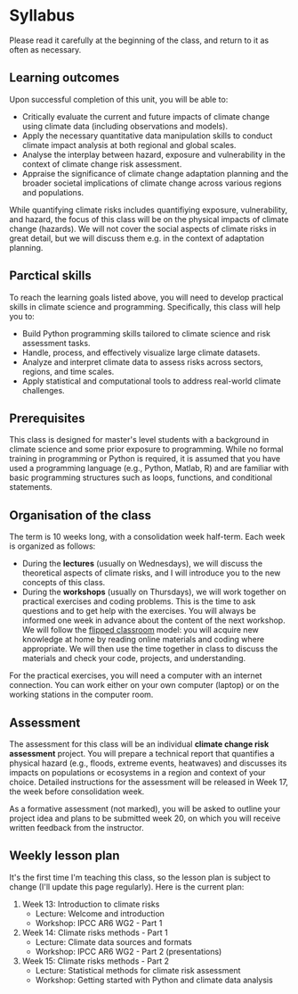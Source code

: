 # Syllabus

Please read it carefully at the beginning of the class, and return to it as often as necessary.

## Learning outcomes

Upon successful completion of this unit, you will be able to:

- Critically evaluate the current and future impacts of climate change using climate data (including observations and models).
- Apply the necessary quantitative data manipulation skills to conduct climate impact analysis at both regional and global scales.
- Analyse the interplay between hazard, exposure and vulnerability in the context of climate change risk assessment.
- Appraise the significance of climate change adaptation planning and the broader societal implications of climate change across various regions and populations.

While quantifying climate risks includes quantifiying exposure, vulnerability, and hazard, the focus of this class will be on the physical impacts of climate change (hazards). We will not cover the social aspects of climate risks in great detail, but we will discuss them e.g. in the context of adaptation planning.

## Parctical skills

To reach the learning goals listed above, you will need to develop practical skills in climate science and programming. Specifically, this class will help you to:

- Build Python programming skills tailored to climate science and risk assessment tasks.
- Handle, process, and effectively visualize large climate datasets.
- Analyze and interpret climate data to assess risks across sectors, regions, and time scales.
- Apply statistical and computational tools to address real-world climate challenges.

## Prerequisites

This class is designed for master's level students with a background in climate science and some prior exposure to programming. While no formal training in programming or Python is required, it is assumed that you have used a programming language (e.g., Python, Matlab, R) and are familiar with basic programming structures such as loops, functions, and conditional statements.

## Organisation of the class

The term is 10 weeks long, with a consolidation week half-term. Each week is organized as follows:

- During the **lectures** (usually on Wednesdays), we will discuss the theoretical aspects of climate risks, and I will introduce you to the new concepts of this class.
- During the **workshops** (usually on Thursdays), we will work together on practical exercises and coding problems. This is the time to ask questions and to get help with the exercises. You will always be informed one week in advance about the content of the next workshop. We will follow the [flipped classroom](https://en.wikipedia.org/wiki/Flipped_classroom) model: you will acquire new knowledge at home by reading online materials and coding where appropriate. We will then use the time together in class to discuss the materials and check your code, projects, and understanding.

For the practical exercises, you will need a computer with an internet connection. You can work either on your own computer (laptop) or on the working stations in the computer room.

## Assessment

The assessment for this class will be an individual **climate change risk assessment** project. You will prepare a technical report that quantifies a physical hazard (e.g., floods, extreme events, heatwaves) and discusses its impacts on populations or ecosystems in a region and context of your choice. Detailed instructions for the assessment will be released in Week 17, the week before consolidation week.

As a formative assessment (not marked), you will be asked to outline your project idea and plans to be submitted week 20, on which you will receive written feedback from the instructor.

## Weekly lesson plan

It's the first time I'm teaching this class, so the lesson plan is subject to change (I'll update this page regularly). Here is the current plan:

1. Week 13: Introduction to climate risks
   - Lecture: Welcome and introduction
   - Workshop: IPCC AR6 WG2 - Part 1
2. Week 14: Climate risks methods - Part 1
   - Lecture: Climate data sources and formats
   - Workshop: IPCC AR6 WG2 - Part 2 (presentations)
3. Week 15: Climate risks methods - Part 2
   - Lecture: Statistical methods for climate risk assessment
   - Workshop: Getting started with Python and climate data analysis

<!---
4. Week 16:
   - Lecture:
   - Workshop:
5. Week 17:
   - Lecture:
   - Workshop:
   - Assignment setting

Week 18 (Consolidation week)

6. Week 19:
   - Lecture:
   - Workshop:
7. Week 20
   - Lecture:
   - Workshop:
8.  Week 21:
   - Lecture:
   - Workshop:
9.  Week 22:
   - Lecture:
   - Workshop:
10. Week 23
   - Lecture:
   - Workshop: discussion & drop-in session / time to work on assessments
-->